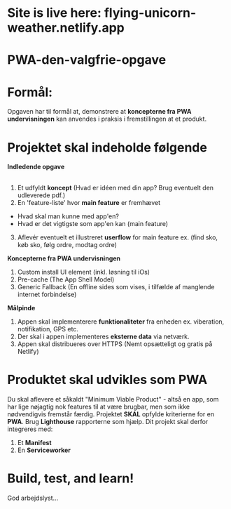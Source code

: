 # Site is live here: flying-unicorn-weather.netlify.app
# PWA-den-valgfrie-opgave

# Formål: 
Opgaven har til formål at, demonstrere at **koncepterne fra PWA undervisningen** kan anvendes i praksis i fremstillingen at et produkt.

# Projektet skal indeholde følgende
  
  **Indledende opgave**<br>
  <br>
  1. Et udfyldt **koncept** (Hvad er idéen med din app? Brug eventuelt den udleverede pdf.)
  2. En 'feature-liste' hvor **main feature** er fremhævet 
  - Hvad skal man kunne med app'en?
  - Hvad er det vigtigste som app'en kan (main feature)
  3. Aflevér eventuelt et illustreret **userflow** for main feature ex. (find sko, køb sko, følg ordre, modtag ordre)
  
  **Koncepterne fra PWA undervisningen**<br>
  1. Custom install UI element (inkl. løsning til iOs)
  2. Pre-cache (The App Shell Model)
  3. Generic Fallback (En offline sides som vises, i tilfælde af manglende internet forbindelse)
  
  **Målpinde**<br>
  1. Appen skal implementerere **funktionaliteter** fra enheden ex. viberation, notifikation, GPS etc.<br>
  2. Der skal i appen implementeres **eksterne data** via netværk.<br>
  3. Appen skal distribueres over HTTPS (Nemt opsætteligt og gratis på Netlify)
  

# Produktet skal udvikles som PWA
Du skal aflevere et såkaldt "Minimum Viable Product" - altså en app, som har lige nøjagtig nok features til at være brugbar, men som ikke nødvendigvis fremstår færdig.
Projektet **SKAL** opfylde kriterierne for en **PWA**. Brug **Lighthouse** rapporterne som hjælp.
Dit projekt skal derfor integreres med:

  1. Et **Manifest**
  2. En **Serviceworker**
  
# Build, test, and learn!
God arbejdslyst...
